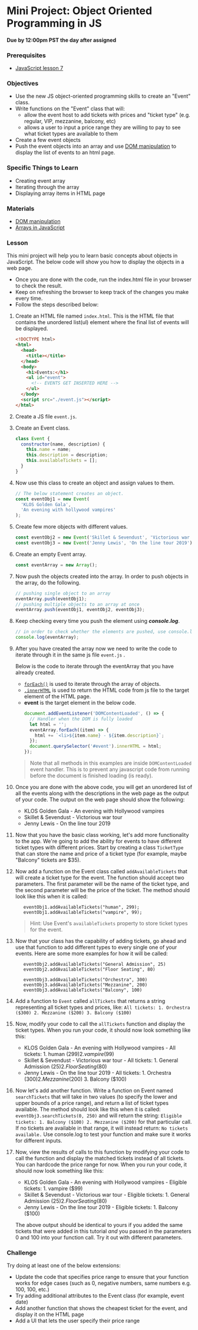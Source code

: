 # Mini Project: Object Oriented Programming in JS

#### Due by 12:00pm PST the day after assigned

### Prerequisites

- [JavaScript lesson 7](../javascript/javascript-7-oop.md)

### Objectives

- Use the new JS object-oriented programming skills to create an "Event" class.
- Write functions on the "Event" class that will:
  - allow the event host to add tickets with prices and "ticket type" (e.g. regular, VIP, mezzanine, balcony, etc)
  - allows a user to input a price range they are willing to pay to see what ticket types are available to them
- Create a few event objects
- Push the event objects into an array and use [DOM manipulation](https://developer.mozilla.org/en-US/docs/Learn/JavaScript/Client-side_web_APIs/Manipulating_documents) to display the list of events to an html page.

### Specific Things to Learn

- Creating event array
- Iterating through the array
- Displaying array items in HTML page

### Materials

- [DOM manipulation](https://developer.mozilla.org/en-US/docs/Learn/JavaScript/Client-side_web_APIs/Manipulating_documents)
- [Arrays in JavaScript](https://developer.mozilla.org/en-US/docs/Web/JavaScript/Reference/Global_Objects/Array)

### Lesson

This mini project will help you to learn basic concepts about objects in JavaScript. The below code will show you how to display the objects in a web page.

- Once you are done with the code, run the index.html file in your browser to check the result.
- Keep on refreshing the browser to keep track of the changes you make every time.
- Follow the steps described below:

1. Create an HTML file named `index.html`. This is the HTML file that contains the unordered list(ul) element where the final list of events will be displayed.
   ```html
   <!DOCTYPE html>
   <html>
     <head>
       <title></title>
     </head>
     <body>
       <h1>Events:</h1>
       <ul id="event">
         <!-- EVENTS GET INSERTED HERE -->
       </ul>
     </body>
     <script src="./event.js"></script>
   </html>
   ```
1. Create a JS file `event.js`.

1. Create an Event class.
   ```javascript
   class Event {
     constructor(name, description) {
       this.name = name;
       this.description = description;
       this.availableTickets = [];
     }
   }
   ```
1. Now use this class to create an object and assign values to them.
   ```javascript
   // The below statement creates an object.
   const eventObj1 = new Event(
     'KLOS Golden Gala',
     'An evening with hollywood vampires'
   );
   ```
1. Create few more objects with different values.
   ```javascript
   const eventObj2 = new Event('Skillet & Sevendust', 'Victorious war tour');
   const eventObj3 = new Event('Jenny Lewis', 'On the line tour 2019');
   ```
1. Create an empty Event array.
   ```javascript
   const eventArray = new Array();
   ```
1. Now push the objects created into the array. In order to push objects in the array, do the following.
   ```javascript
   // pushing single object to an array
   eventArray.push(eventObj1);
   // pushing multiple objects to an array at once
   eventArray.push(eventObj1, eventObj2, eventObj3);
   ```
1. Keep checking every time you push the element using **_console.log_**.

   ```javascript
   // in order to check whether the elements are pushed, use console.log
   console.log(eventArray);
   ```

1. After you have created the array now we need to write the code to iterate through it in the same js file `event.js` .

   Below is the code to iterate through the eventArray that you have already created.

   - [`forEach()`](https://developer.mozilla.org/en-US/docs/Web/JavaScript/Reference/Global_Objects/Array/forEach) is used to iterate through the array of objects.
   - [`.innerHTML`](https://developer.mozilla.org/en-US/docs/Web/API/Element/innerHTML) is used to return the HTML code from js file to the target element of the HTML page.
   - **event** is the target element in the below code.
     ```javascript
     document.addEventListener('DOMContentLoaded', () => {
       // Handler when the DOM is fully loaded
       let html = '';
       eventArray.forEach((item) => {
         html += `<li>${item.name} - ${item.description}`;
       });
       document.querySelector('#event').innerHTML = html;
     });
     ```

   > Note that all methods in this examples are inside `DOMContentLoaded` event handler. This is to prevent any javascript code from running before the document is finished loading (is ready).

1. Once you are done with the above code, you will get an unordered list of all the events along with the descriptions in the web page as the output of your code. The output on the web page should show the following:

   - KLOS Golden Gala - An evening with Hollywood vampires
   - Skillet & Sevendust - Victorious war tour
   - Jenny Lewis - On the line tour 2019

1. Now that you have the basic class working, let's add more functionality to the app. We're going to add the ability for events to have different ticket types with different prices. Start by creating a class `TicketType` that can store the name and price of a ticket type (for example, maybe "Balcony" tickets are \$35).

1. Now add a function on the Event class called `addAvailableTickets` that will create a ticket type for the event. The function should accept two parameters. The first parameter will be the name of the ticket type, and the second parameter will be the price of the ticket. The method should look like this when it is called:

   ```
      eventObj1.addAvailableTickets("human", 299);
      eventObj1.addAvailableTickets("vampire", 99);
   ```

   > Hint: Use Event's `availableTickets` property to store ticket types for the event.

1. Now that your class has the capability of adding tickets, go ahead and use that function to add different types to every single one of your events. Here are some more examples for how it will be called:

   ```
      eventObj2.addAvailableTickets("General Admission", 25)
      eventObj2.addAvailableTickets("Floor Seating", 80)

      eventObj3.addAvailableTickets("Orchestra", 300)
      eventObj3.addAvailableTickets("Mezzanine", 200)
      eventObj3.addAvailableTickets("Balcony", 100)

   ```

1. Add a function to `Event` called `allTickets` that returns a string representing all ticket types and prices, like: `All tickets: 1. Orchestra ($300) 2. Mezzanine ($200) 3. Balcony ($100)`

1. Now, modify your code to call the `allTickets` function and display the ticket types. When you run your code, it should now look something like this:

   - KLOS Golden Gala - An evening with Hollywood vampires - All tickets: 1. human ($299) 2. vampire ($99)
   - Skillet & Sevendust - Victorious war tour - All tickets: 1. General Admission ($25) 2. Floor Seating ($80)
   - Jenny Lewis - On the line tour 2019 - All tickets: 1. Orchestra ($300) 2. Mezzanine ($200) 3. Balcony (\$100)

1. Now let's add another function. Write a function on Event named `searchTickets` that will take in two values (to specify the lower and upper bounds of a price range), and return a list of ticket types available. The method should look like this when it is called:
   `eventObj3.searchTickets(0, 250)`
   and will return the string: `Eligible tickets: 1. Balcony ($100) 2. Mezzanine ($200)` for that particular call. If no tickets are available in that range, it will instead return: `No tickets available.`
   Use console.log to test your function and make sure it works for different inputs.

1. Now, view the results of calls to this function by modifying your code to call the function and display the matched tickets instead of all tickets. You can hardcode the price range for now. When you run your code, it should now look something like this:

   - KLOS Golden Gala - An evening with Hollywood vampires - Eligible tickets: 1. vampire (\$99)
   - Skillet & Sevendust - Victorious war tour - Eligible tickets: 1. General Admission ($25) 2. Floor Seating ($80)
   - Jenny Lewis - On the line tour 2019 - Eligible tickets: 1. Balcony (\$100)

   The above output should be identical to yours if you added the same tickets that were added in this tutorial _and_ you passed in the parameters 0 and 100 into your function call. Try it out with different parameters.

### Challenge

Try doing at least one of the below extensions:

- Update the code that specifies price range to ensure that your function works for edge cases (such as 0, negative numbers, same numbers e.g. 100, 100, etc.)
- Try adding additional attributes to the Event class (for example, event date)
- Add another function that shows the cheapest ticket for the event, and display it on the HTML page
- Add a UI that lets the user specify their price range
